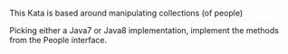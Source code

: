 This Kata is based around manipulating collections (of people)

Picking either a Java7 or Java8 implementation, implement the methods from the People interface.